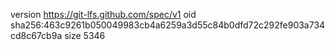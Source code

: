 version https://git-lfs.github.com/spec/v1
oid sha256:463c9261b050049983cb4a6259a3d55c84b0dfd72c292fe903a734cd8c67cb9a
size 5346
